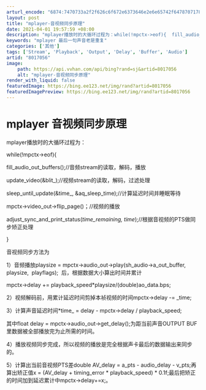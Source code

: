 ```yaml
---
arturl_encode: "6874:7470733a2f2f626c6f672e6373646e2e6e65742f6478707178:622f61727469636c652f64657461696c732f38303137303536"
layout: post
title: "mplayer-音视频同步原理"
date: 2021-04-01 19:57:59 +08:00
description: "mplayer播放时的大循环过程为：while(!mpctx->eof){  fill_audio_"
keywords: "mplayer 最后一句声音老是重复"
categories: ['其他']
tags: ['Stream', 'Playback', 'Output', 'Delay', 'Buffer', 'Audio']
artid: "8017056"
image:
    path: https://api.vvhan.com/api/bing?rand=sj&artid=8017056
    alt: "mplayer-音视频同步原理"
render_with_liquid: false
featuredImage: https://bing.ee123.net/img/rand?artid=8017056
featuredImagePreview: https://bing.ee123.net/img/rand?artid=8017056
---
```


# mplayer 音视频同步原理

mplayer播放时的大循环过程为：
  
while(!mpctx->eof){

fill_audio_out_buffers();//音频stream的读取，解码，播放
  
update_video(&blit_);//视频stream的读取，解码，过滤处理
  
sleep_until_update(&time_, &aq_sleep_time);//计算延迟时间并睡眠等待
  
mpctx->video_out->flip_page()；//视频的播放
  
adjust_sync_and_print_status(_time_remaining, time_);//根据音视频的PTS做同步矫正处理

}

音视频同步方法为
  
1）音频播放playsize = mpctx->audio_out->play(sh_audio->a_out_buffer, playsize,  playflags);  后，根据数据大小算出时间并累计
  
mpctx->delay += playback_speed*playsize/(double)ao_data.bps;
  
2）视频解码前，用累计延迟时间剪掉本祯视频的时间mpctx->delay -= _time;
  
3）计算声音延迟时间*time_ = delay - mpctx->delay / playback_speed;
  
其中float delay = mpctx->audio_out->get_delay();为距当前声音OUTPUT BUF里数据被全部播放完为止所需的时间。
  
4）播放视频同步完成，所以视频的播放是完全根据声卡最后的数据输出来同步的。
  
5）计算出当前音视频PTS差double AV_delay = a_pts - audio_delay - v_pts;再算出矫正值x = (AV_delay + timing_error * playback_speed) * 0.1f;最后把矫正的时间加到延迟累计中mpctx->delay+=x;。